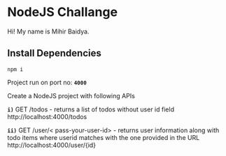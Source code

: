 # NodeJS Challange

Hi! My name is Mihir Baidya.

## Install Dependencies

`npm i`

Project run on port no: **`4000`**

Create a NodeJS project with following APIs

**`i)`** GET /todos - returns a list of todos without user id field
http://localhost:4000/todos

**`ii)`** GET /user/< pass-your-user-id> - returns user information along with todo items
where userid matches with the one provided in the URL
http://localhost:4000/user/{id}
